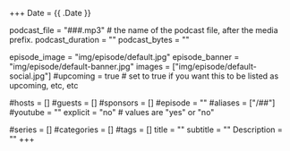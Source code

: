 +++
Date = {{ .Date }}

podcast_file = "###.mp3" # the name of the podcast file, after the media prefix.
podcast_duration = ""
podcast_bytes = ""

episode_image = "img/episode/default.jpg"
episode_banner = "img/episode/default-banner.jpg"
images = ["img/episode/default-social.jpg"]
#upcoming = true # set to true if you want this to be listed as upcoming, etc, etc

#hosts = []
#guests = []
#sponsors = []
#episode = ""
#aliases = ["/##"]
#youtube = ""
explicit = "no" # values are "yes" or "no"

#series = []
#categories = []
#tags = []
title = ""
subtitle = ""
Description = ""
+++
